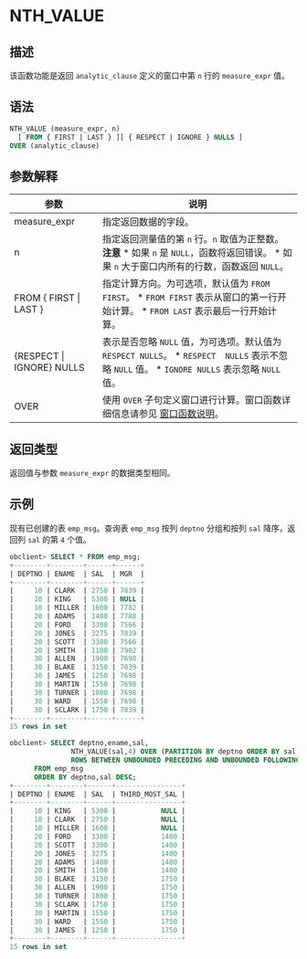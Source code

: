 NTH_VALUE 
==============================



描述 
-----------------------

该函数功能是返回 `analytic_clause` 定义的窗口中第 `n` 行的 `measure_expr` 值。

语法 
-----------------------

```sql
NTH_VALUE (measure_expr, n) 
  [ FROM { FIRST | LAST } ][ { RESPECT | IGNORE } NULLS ] 
OVER (analytic_clause)
```



参数解释 
-------------------------



|            参数             |                                                                                                           说明                                                                                                            |
|---------------------------|-------------------------------------------------------------------------------------------------------------------------------------------------------------------------------------------------------------------------|
| measure_expr              | 指定返回数据的字段。                                                                                                                                                                                                              |
| n                         | 指定返回测量值的第 `n` 行。`n` 取值为正整数。 **注意**  * 如果 `n` 是 `NULL`，函数将返回错误。   * 如果 `n` 大于窗口内所有的行数，函数返回 `NULL`。    |
| FROM { FIRST \| LAST }    | 指定计算方向。为可选项，默认值为 `FROM FIRST`。 * `FROM FIRST` 表示从窗口的第一行开始计算。   * `FROM LAST` 表示最后一行开始计算。                             |
| {RESPECT \| IGNORE} NULLS | 表示是否忽略 `NULL` 值，为可选项。默认值为 `RESPECT NULLS`。 * `RESPECT  NULLS` 表示不忽略 `NULL` 值。   * `IGNORE NULLS` 表示忽略 `NULL` 值。      |
| OVER                      | 使用 `OVER` 子句定义窗口进行计算。窗口函数详细信息请参见 [窗口函数说明](../4.analysis-functions-2/1.window-function-description.md)。                                                                                                                                 |



返回类型 
-------------------------

返回值与参数 `measure_expr` 的数据类型相同。

示例 
-----------------------

现有已创建的表 `emp_msg`。查询表 `emp_msg` 按列 `deptno` 分组和按列 `sal` 降序，返回列 `sal` 的第 `4` 个值。

```sql
obclient> SELECT * FROM emp_msg;
+--------+--------+------+------+
| DEPTNO | ENAME  | SAL  | MGR  |
+--------+--------+------+------+
|     10 | CLARK  | 2750 | 7839 |
|     10 | KING   | 5300 | NULL |
|     10 | MILLER | 1600 | 7782 |
|     20 | ADAMS  | 1400 | 7788 |
|     20 | FORD   | 3300 | 7566 |
|     20 | JONES  | 3275 | 7839 |
|     20 | SCOTT  | 3300 | 7566 |
|     20 | SMITH  | 1100 | 7902 |
|     30 | ALLEN  | 1900 | 7698 |
|     30 | BLAKE  | 3150 | 7839 |
|     30 | JAMES  | 1250 | 7698 |
|     30 | MARTIN | 1550 | 7698 |
|     30 | TURNER | 1800 | 7698 |
|     30 | WARD   | 1550 | 7698 |
|     30 | SCLARK | 1750 | 7839 |
+--------+--------+------+------+
15 rows in set

obclient> SELECT deptno,ename,sal,
               NTH_VALUE(sal,4) OVER (PARTITION BY deptno ORDER BY sal DESC
               ROWS BETWEEN UNBOUNDED PRECEDING AND UNBOUNDED FOLLOWING) AS third_most_sal
      FROM emp_msg
      ORDER BY deptno,sal DESC;
+--------+--------+------+----------------+
| DEPTNO | ENAME  | SAL  | THIRD_MOST_SAL |
+--------+--------+------+----------------+
|     10 | KING   | 5300 |           NULL |
|     10 | CLARK  | 2750 |           NULL |
|     10 | MILLER | 1600 |           NULL |
|     20 | FORD   | 3300 |           1400 |
|     20 | SCOTT  | 3300 |           1400 |
|     20 | JONES  | 3275 |           1400 |
|     20 | ADAMS  | 1400 |           1400 |
|     20 | SMITH  | 1100 |           1400 |
|     30 | BLAKE  | 3150 |           1750 |
|     30 | ALLEN  | 1900 |           1750 |
|     30 | TURNER | 1800 |           1750 |
|     30 | SCLARK | 1750 |           1750 |
|     30 | MARTIN | 1550 |           1750 |
|     30 | WARD   | 1550 |           1750 |
|     30 | JAMES  | 1250 |           1750 |
+--------+--------+------+----------------+
15 rows in set
```


